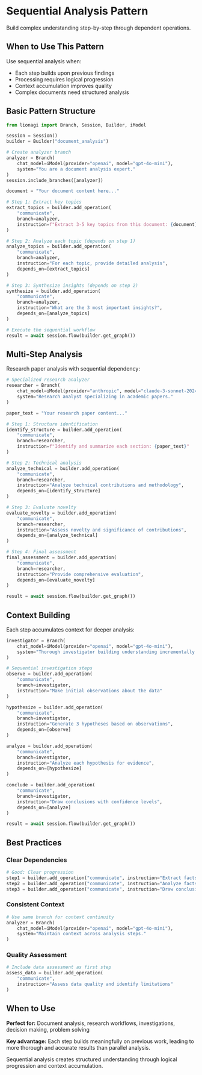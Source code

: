 # Sequential Analysis Pattern

Build complex understanding step-by-step through dependent operations.

## When to Use This Pattern

Use sequential analysis when:

- Each step builds upon previous findings
- Processing requires logical progression
- Context accumulation improves quality
- Complex documents need structured analysis

## Basic Pattern Structure

```python
from lionagi import Branch, Session, Builder, iModel

session = Session()
builder = Builder("document_analysis")

# Create analyzer branch
analyzer = Branch(
    chat_model=iModel(provider="openai", model="gpt-4o-mini"),
    system="You are a document analysis expert."
)
session.include_branches([analyzer])

document = "Your document content here..."

# Step 1: Extract key topics
extract_topics = builder.add_operation(
    "communicate",
    branch=analyzer,
    instruction=f"Extract 3-5 key topics from this document: {document}"
)

# Step 2: Analyze each topic (depends on step 1)
analyze_topics = builder.add_operation(
    "communicate",
    branch=analyzer,
    instruction="For each topic, provide detailed analysis",
    depends_on=[extract_topics]
)

# Step 3: Synthesize insights (depends on step 2)
synthesize = builder.add_operation(
    "communicate",
    branch=analyzer,
    instruction="What are the 3 most important insights?",
    depends_on=[analyze_topics]
)

# Execute the sequential workflow
result = await session.flow(builder.get_graph())
```

## Multi-Step Analysis

Research paper analysis with sequential dependency:

```python
# Specialized research analyzer
researcher = Branch(
    chat_model=iModel(provider="anthropic", model="claude-3-sonnet-20240229"),
    system="Research analyst specializing in academic papers."
)

paper_text = "Your research paper content..."

# Step 1: Structure identification
identify_structure = builder.add_operation(
    "communicate",
    branch=researcher,
    instruction=f"Identify and summarize each section: {paper_text}"
)

# Step 2: Technical analysis
analyze_technical = builder.add_operation(
    "communicate",
    branch=researcher,
    instruction="Analyze technical contributions and methodology",
    depends_on=[identify_structure]
)

# Step 3: Evaluate novelty
evaluate_novelty = builder.add_operation(
    "communicate",
    branch=researcher,
    instruction="Assess novelty and significance of contributions",
    depends_on=[analyze_technical]
)

# Step 4: Final assessment
final_assessment = builder.add_operation(
    "communicate",
    branch=researcher,
    instruction="Provide comprehensive evaluation",
    depends_on=[evaluate_novelty]
)

result = await session.flow(builder.get_graph())
```

## Context Building

Each step accumulates context for deeper analysis:

```python
investigator = Branch(
    chat_model=iModel(provider="openai", model="gpt-4o-mini"),
    system="Thorough investigator building understanding incrementally."
)

# Sequential investigation steps
observe = builder.add_operation(
    "communicate",
    branch=investigator,
    instruction="Make initial observations about the data"
)

hypothesize = builder.add_operation(
    "communicate", 
    branch=investigator,
    instruction="Generate 3 hypotheses based on observations",
    depends_on=[observe]
)

analyze = builder.add_operation(
    "communicate",
    branch=investigator, 
    instruction="Analyze each hypothesis for evidence",
    depends_on=[hypothesize]
)

conclude = builder.add_operation(
    "communicate",
    branch=investigator,
    instruction="Draw conclusions with confidence levels",
    depends_on=[analyze]
)

result = await session.flow(builder.get_graph())
```

## Best Practices

### Clear Dependencies

```python
# Good: Clear progression
step1 = builder.add_operation("communicate", instruction="Extract facts")
step2 = builder.add_operation("communicate", instruction="Analyze facts", depends_on=[step1])
step3 = builder.add_operation("communicate", instruction="Draw conclusions", depends_on=[step2])
```

### Consistent Context

```python
# Use same branch for context continuity
analyzer = Branch(
    chat_model=iModel(provider="openai", model="gpt-4o-mini"),
    system="Maintain context across analysis steps."
)
```

### Quality Assessment

```python
# Include data assessment as first step
assess_data = builder.add_operation(
    "communicate",
    instruction="Assess data quality and identify limitations"
)
```

## When to Use

**Perfect for:** Document analysis, research workflows, investigations, decision
making, problem solving

**Key advantage:** Each step builds meaningfully on previous work, leading to
more thorough and accurate results than parallel analysis.

Sequential analysis creates structured understanding through logical progression
and context accumulation.
